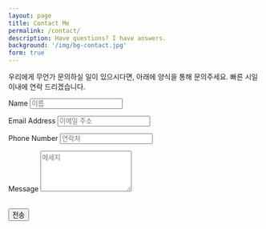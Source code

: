 ```yaml
---
layout: page
title: Contact Me
permalink: /contact/
description: Have questions? I have answers.
background: '/img/bg-contact.jpg'
form: true
---
```

<p>우리에게 무언가 문의하실 일이 있으시다면, 아래에 양식을 통해 문의주세요. 빠른 시일 이내에 연락 드리겠습니다.</p>
<form action="https://formspree.io/mgeonzde" method="post">
  <input type="hidden" name="_subject" value="깃허브 블로그에서 새로운 메일이 왔습니다." />
  <div class="control-group">
    <div class="form-group floating-label-form-group controls">
      <label>Name</label>
      <input type="text" class="form-control" placeholder="이름" name="name" id="name" required data-validation-required-message="Please enter your name.">
      <p class="help-block text-danger"></p>
    </div>
  </div>
  <div class="control-group">
    <div class="form-group floating-label-form-group controls">
      <label>Email Address</label>
      <input type="email" class="form-control" placeholder="이메일 주소" name="email" id="email" required data-validation-required-message="Please enter your email address.">
      <p class="help-block text-danger"></p>
    </div>
  </div>
  <div class="control-group">
    <div class="form-group col-xs-12 floating-label-form-group controls">
      <label>Phone Number</label>
      <input type="tel" class="form-control" placeholder="연락처" name="phone" id="phone" required data-validation-required-message="Please enter your phone number.">
      <p class="help-block text-danger"></p>
    </div>
  </div>
  <div class="control-group">
    <div class="form-group floating-label-form-group controls">
      <label>Message</label>
      <textarea rows="5" class="form-control" placeholder="메세지" name="message" id="message" required data-validation-required-message="Please enter a message."></textarea>
      <p class="help-block text-danger"></p>
    </div>
  </div>
  <br>
  <div id="success"></div>
  <div class="form-group">
    <button type="submit" class="btn btn-primary" id="sendMessageButton">전송</button>
  </div>
</form>
